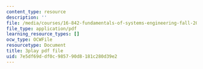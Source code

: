 ```yaml
---
content_type: resource
description: ''
file: /media/courses/16-842-fundamentals-of-systems-engineering-fall-2015/7e5df69ddf0c985790d8181c280d39e2_aiSpEUZzP0A.pdf
file_type: application/pdf
learning_resource_types: []
ocw_type: OCWFile
resourcetype: Document
title: 3play pdf file
uid: 7e5df69d-df0c-9857-90d8-181c280d39e2
---
```

